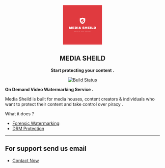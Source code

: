 
<header>
<br><br>
</header>
<div align="center" >
    <img src="Docs/assets/images/MediaSheild.png" height="128">
    <h2>MEDIA SHEILD</h2>
    <p align="center">
        <b><p>Start protecting your content .</p></b>
    </p>

[![Build Status](https://api.travis-ci.com/vrushangdev/Media-Sheild.svg?branch=master)](https://travis-ci.com/vrushangdev/Media-Sheild)

</div>

<b>On Demand Video Watermarking Service .</b>


Media Sheild is built for media houses, content creators & individuals who want to protect their content and take control over 
piracy .

What it does ? 
- [Forensic Watermarking](Docs/ForensicWatermark.md)
- [DRM Protection](Docs/DRMProtection.md)

---

## For support send us email 

- [Contact Now](mailto:vrushangapple@gmail.com)
